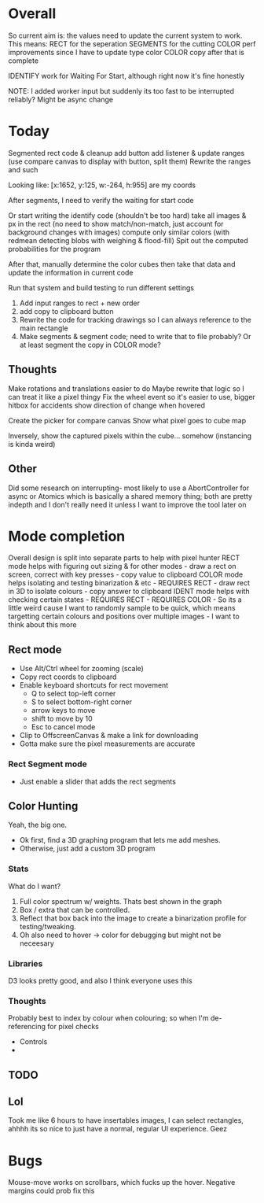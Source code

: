 # Overall

So current aim is: the values need to update the current system to work.
This means:
RECT for the seperation
SEGMENTS for the cutting
COLOR perf improvements since I have to update type color
COLOR copy after that is complete

IDENTIFY work for Waiting For Start, although right now it's fine honestly

NOTE: I added worker input but suddenly its too fast to be interrupted reliably? Might be async change

# Today
Segmented rect code & cleanup
    add button
    add listener & update ranges
    (use compare canvas to display with button, split them)
    Rewrite the ranges and such

Looking like: [x:1652, y:125, w:-264, h:955] are my coords

After segments, I need to verify the waiting for start code

Or start writing the identify code (shouldn't be too hard)
    take all images & px in the rect
    (no need to show match/non-match, just account for background changes with images)
    compute only similar colors (with redmean detecting blobs with weighing & flood-fill)
    Spit out the computed probabilities for the program

After that, manually determine the color cubes
    then take that data and update the information in current code
    
Run that system and build testing to run different settings

1. Add input ranges to rect + new order
2. add copy to clipboard button
4. Rewrite the code for tracking drawings so I can always reference to the main rectangle
5. Make segments & segment code; need to write that to file probably?
    Or at least segment the copy in COLOR mode?

## Thoughts

Make rotations and translations easier to do
    Maybe rewrite that logic so I can treat it like a pixel thingy
    Fix the wheel event so it's easier to use, bigger hitbox for accidents
    show direction of change when hovered

Create the picker for compare canvas
    Show what pixel goes to cube map

Inversely, show the captured pixels within the cube... somehow (instancing is kinda weird)


## Other
Did some research on interrupting-
most likely to use a AbortController for async
or Atomics which is basically a shared memory thing;
both are pretty indepth and I don't really need it unless I want to improve the tool later on


# Mode completion
Overall design is split into separate parts to help with pixel hunter
RECT mode helps with figuring out sizing & for other modes
    - draw a rect on screen, correct with key presses
    - copy value to clipboard
COLOR mode helps isolating and testing binarization & etc
    - REQUIRES RECT
    - draw rect in 3D to isolate colours
    - copy answer to clipboard
IDENT mode helps with checking certain states
    - REQUIRES RECT
    - REQUIRES COLOR
    - So its a little weird cause I want to randomly sample to be quick, which means targetting certain colours and positions over multiple images
    - I want to think about this more

## Rect mode
- Use Alt/Ctrl wheel for zooming (scale)
- Copy rect coords to clipboard
- Enable keyboard shortcuts for rect movement
    - Q to select top-left corner
    - S to select bottom-right corner
    - arrow keys to move 
    - shift to move by 10
    - Esc to cancel mode
- Clip to OffscreenCanvas & make a link for downloading
- Gotta make sure the pixel measurements are accurate

### Rect Segment mode
- Just enable a slider that adds the rect segments

## Color Hunting
Yeah, the big one.

- Ok first, find a 3D graphing program that lets me add meshes.
- Otherwise, just add a custom 3D program

### Stats
What do I want?
1. Full color spectrum w/ weights.
    Thats best shown in the graph
2. Box / extra that can be controlled.
3. Reflect that box back into the image to create a binarization profile for testing/tweaking.
4. Oh also need to hover -> color for debugging but might not be neceesary

### Libraries
D3 looks pretty good, and also I think everyone uses this

### Thoughts
Probably best to index by colour when colouring; so when I'm de-referencing for pixel checks

- Controls
- 


## TODO





## Lol

Took me like 6 hours to have insertables images, I can select rectangles, ahhhh its so nice to just have a normal, regular UI experience. Geez

# Bugs

Mouse-move works on scrollbars, which fucks up the hover.
Negative margins could prob fix this